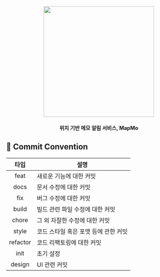 <h1 align="center">
<img src="https://github.com/user-attachments/assets/41906c88-a782-4f33-a33b-a83feb10b55d", width="300" />
</h1>
<p align="center"><b>위치 기반 메모 알림 서비스, MapMo</b></p>

## 🙌 Commit Convention

| 타입 | 설명 |
|:--:|--|
| feat | 새로운 기능에 대한 커밋 |
| docs | 문서 수정에 대한 커밋 |
| fix | 버그 수정에 대한 커밋 |
| build | 빌드 관련 파일 수정에 대한 커밋 |
| chore | 그 외 자잘한 수정에 대한 커밋 |
| style | 코드 스타일 혹은 포맷 등에 관한 커밋 |
| refactor | 코드 리팩토링에 대한 커밋 |
| init | 초기 설정 |
| design | UI 관련 커밋 |
